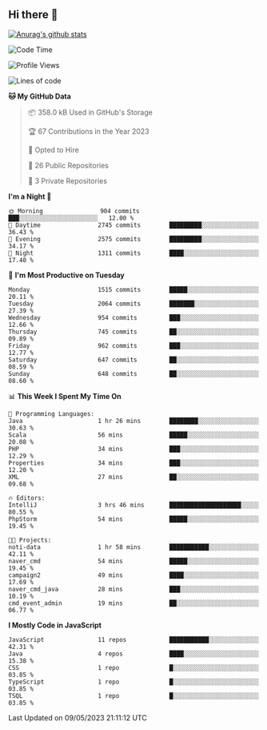 ## Hi there 👋

[![Anurag's github stats](https://github-readme-stats.vercel.app/api?username=Songwonseok)](https://github.com/anuraghazra/github-readme-stats)



<!--START_SECTION:waka-->
![Code Time](http://img.shields.io/badge/Code%20Time-2%2C227%20hrs%2044%20mins-blue)

![Profile Views](http://img.shields.io/badge/Profile%20Views-3-blue)

![Lines of code](https://img.shields.io/badge/From%20Hello%20World%20I%27ve%20Written-35.0%20million%20lines%20of%20code-blue)

**🐱 My GitHub Data** 

> 📦 358.0 kB Used in GitHub's Storage 
 > 
> 🏆 67 Contributions in the Year 2023
 > 
> 💼 Opted to Hire
 > 
> 📜 26 Public Repositories 
 > 
> 🔑 3 Private Repositories 
 > 
**I'm a Night 🦉** 

```text
🌞 Morning                904 commits         ███░░░░░░░░░░░░░░░░░░░░░░   12.00 % 
🌆 Daytime                2745 commits        █████████░░░░░░░░░░░░░░░░   36.43 % 
🌃 Evening                2575 commits        █████████░░░░░░░░░░░░░░░░   34.17 % 
🌙 Night                  1311 commits        ████░░░░░░░░░░░░░░░░░░░░░   17.40 % 
```
📅 **I'm Most Productive on Tuesday** 

```text
Monday                   1515 commits        █████░░░░░░░░░░░░░░░░░░░░   20.11 % 
Tuesday                  2064 commits        ███████░░░░░░░░░░░░░░░░░░   27.39 % 
Wednesday                954 commits         ███░░░░░░░░░░░░░░░░░░░░░░   12.66 % 
Thursday                 745 commits         ██░░░░░░░░░░░░░░░░░░░░░░░   09.89 % 
Friday                   962 commits         ███░░░░░░░░░░░░░░░░░░░░░░   12.77 % 
Saturday                 647 commits         ██░░░░░░░░░░░░░░░░░░░░░░░   08.59 % 
Sunday                   648 commits         ██░░░░░░░░░░░░░░░░░░░░░░░   08.60 % 
```


📊 **This Week I Spent My Time On** 

```text
💬 Programming Languages: 
Java                     1 hr 26 mins        ████████░░░░░░░░░░░░░░░░░   30.63 % 
Scala                    56 mins             █████░░░░░░░░░░░░░░░░░░░░   20.08 % 
PHP                      34 mins             ███░░░░░░░░░░░░░░░░░░░░░░   12.29 % 
Properties               34 mins             ███░░░░░░░░░░░░░░░░░░░░░░   12.20 % 
XML                      27 mins             ██░░░░░░░░░░░░░░░░░░░░░░░   09.68 % 

🔥 Editors: 
IntelliJ                 3 hrs 46 mins       ████████████████████░░░░░   80.55 % 
PhpStorm                 54 mins             █████░░░░░░░░░░░░░░░░░░░░   19.45 % 

🐱‍💻 Projects: 
noti-data                1 hr 58 mins        ███████████░░░░░░░░░░░░░░   42.11 % 
naver_cmd                54 mins             █████░░░░░░░░░░░░░░░░░░░░   19.45 % 
campaign2                49 mins             ████░░░░░░░░░░░░░░░░░░░░░   17.69 % 
naver_cmd_java           28 mins             ███░░░░░░░░░░░░░░░░░░░░░░   10.19 % 
cmd_event_admin          19 mins             ██░░░░░░░░░░░░░░░░░░░░░░░   06.77 % 
```

**I Mostly Code in JavaScript** 

```text
JavaScript               11 repos            ███████████░░░░░░░░░░░░░░   42.31 % 
Java                     4 repos             ████░░░░░░░░░░░░░░░░░░░░░   15.38 % 
CSS                      1 repo              █░░░░░░░░░░░░░░░░░░░░░░░░   03.85 % 
TypeScript               1 repo              █░░░░░░░░░░░░░░░░░░░░░░░░   03.85 % 
TSQL                     1 repo              █░░░░░░░░░░░░░░░░░░░░░░░░   03.85 % 
```




 Last Updated on 09/05/2023 21:11:12 UTC
<!--END_SECTION:waka-->
